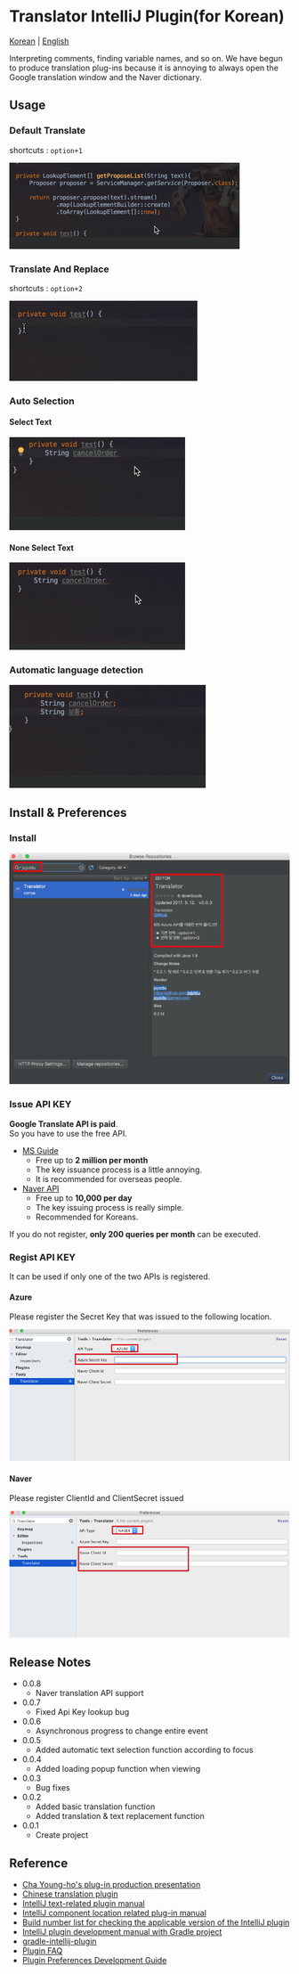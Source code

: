 # Translator IntelliJ Plugin(for Korean)

[Korean](./README.md) | [English](./README_EN.md)  

Interpreting comments, finding variable names, and so on.
We have begun to produce translation plug-ins because it is annoying to always open the Google translation window and the Naver dictionary.

## Usage

### Default Translate

shortcuts : ```option+1```

![예제1](./images/번역.gif)

### Translate And Replace

shortcuts : ```option+2```

![에제2](./images/변경.gif)

### Auto Selection

#### Select Text

![영역선택](./images/영역지정.gif)

#### None Select Text

![영역자동](./images/영역자동.gif)


### Automatic language detection

![언어감지](./images/언어감지.gif)


## Install & Preferences

### Install

![설치](./images/설치.png)

### Issue API KEY 

**Google Translate API is paid**.  
So you have to use the free API.

* [MS Guide](http://docs.microsofttranslator.com/text-translate.html)
  * Free up to **2 million per month**
  * The key issuance process is a little annoying.
  * It is recommended for overseas people.
* [Naver API](http://blog.naver.com/PostView.nhn?blogId=killkimno&logNo=220647426967)
  * Free up to **10,000 per day**
  * The key issuing process is really simple.
  * Recommended for Koreans.

If you do not register, **only 200 queries per month** can be executed.

### Regist API KEY

It can be used if only one of the two APIs is registered.

#### Azure  

Please register the Secret Key that was issued to the following location.

![azure 설정](./images/azure설정.png)

#### Naver  

Please register ClientId and ClientSecret issued

![naver 설정](./images/naver설정.png)

## Release Notes

* 0.0.8
  * Naver translation API support
* 0.0.7
  * Fixed Api Key lookup bug
* 0.0.6
  * Asynchronous progress to change entire event
* 0.0.5
  * Added automatic text selection function according to focus
* 0.0.4
  * Added loading popup function when viewing
* 0.0.3
  * Bug fixes
* 0.0.2
  * Added basic translation function
  * Added translation & text replacement function
* 0.0.1
  * Create project

## Reference

* [Cha Young-ho's plug-in production presentation](https://news.realm.io/kr/news/android-studio-plugin-development/)
* [Chinese translation plugin](https://github.com/YiiGuxing/TranslationPlugin)
* [IntelliJ text-related plugin manual](http://www.jetbrains.org/intellij/sdk/docs/tutorials/editor_basics/working_with_text.html)
* [IntelliJ component location related plug-in manual](http://www.jetbrains.org/intellij/sdk/docs/tutorials/editor_basics/coordinates_system.html)
* [Build number list for checking the applicable version of the IntelliJ plugin](https://www.jetbrains.com/intellij-repository/releases)
* [IntelliJ plugin development manual with Gradle project](http://www.jetbrains.org/intellij/sdk/docs/tutorials/build_system/prerequisites.html)
* [gradle-intellij-plugin](https://github.com/JetBrains/gradle-intellij-plugin)
* [Plugin FAQ](http://www.jetbrains.org/intellij/sdk/docs/faq.html)
* [Plugin Preferences Development Guide](http://corochann.com/intellij-plugin-development-introduction-applicationconfigurable-projectconfigurable-873.html)